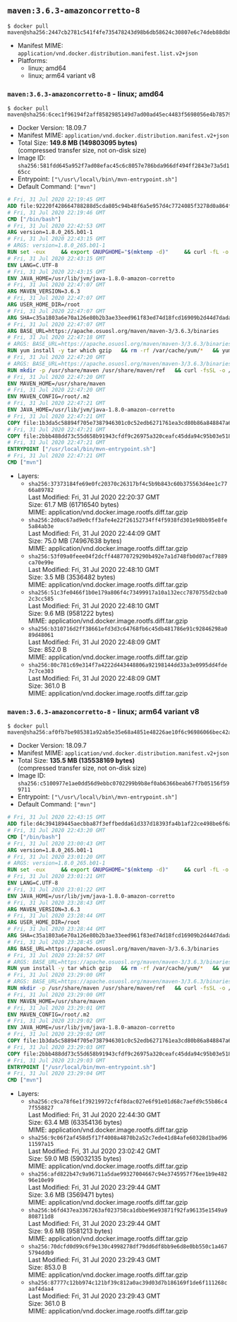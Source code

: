 ## `maven:3.6.3-amazoncorretto-8`

```console
$ docker pull maven@sha256:2447cb2781c541f4fe735478243d98b6db58624c30807e6c74deb88db8353ac9
```

-	Manifest MIME: `application/vnd.docker.distribution.manifest.list.v2+json`
-	Platforms:
	-	linux; amd64
	-	linux; arm64 variant v8

### `maven:3.6.3-amazoncorretto-8` - linux; amd64

```console
$ docker pull maven@sha256:6cec1f96194f2aff8582985149d7ad00ad45ec4483f5698056e4b785795b5186
```

-	Docker Version: 18.09.7
-	Manifest MIME: `application/vnd.docker.distribution.manifest.v2+json`
-	Total Size: **149.8 MB (149803095 bytes)**  
	(compressed transfer size, not on-disk size)
-	Image ID: `sha256:581fdd645a952f7ad08efac45c6c8057e786bda966df494ff2843e73a5d165cc`
-	Entrypoint: `["\/usr\/local\/bin\/mvn-entrypoint.sh"]`
-	Default Command: `["mvn"]`

```dockerfile
# Fri, 31 Jul 2020 22:19:45 GMT
ADD file:92220f428664788288d5cda805c94b48f6a5e957d4c7724085f3278d0a864f6d in / 
# Fri, 31 Jul 2020 22:19:46 GMT
CMD ["/bin/bash"]
# Fri, 31 Jul 2020 22:42:53 GMT
ARG version=1.8.0_265.b01-1
# Fri, 31 Jul 2020 22:43:15 GMT
# ARGS: version=1.8.0_265.b01-1
RUN set -eux     && export GNUPGHOME="$(mktemp -d)"     && curl -fL -o corretto.key https://yum.corretto.aws/corretto.key     && gpg --batch --import corretto.key     && gpg --batch --export --armor '6DC3636DAE534049C8B94623A122542AB04F24E3' > corretto.key     && rpm --import corretto.key     && rm -r "$GNUPGHOME" corretto.key     && curl -fL -o /etc/yum.repos.d/corretto.repo https://yum.corretto.aws/corretto.repo     && grep -q '^gpgcheck=1' /etc/yum.repos.d/corretto.repo     && yum install -y java-1.8.0-amazon-corretto-devel-$version     && (find /usr/lib/jvm/java-1.8.0-amazon-corretto -name src.zip -delete || true)     && yum install -y fontconfig     && yum clean all
# Fri, 31 Jul 2020 22:43:15 GMT
ENV LANG=C.UTF-8
# Fri, 31 Jul 2020 22:43:15 GMT
ENV JAVA_HOME=/usr/lib/jvm/java-1.8.0-amazon-corretto
# Fri, 31 Jul 2020 22:47:07 GMT
ARG MAVEN_VERSION=3.6.3
# Fri, 31 Jul 2020 22:47:07 GMT
ARG USER_HOME_DIR=/root
# Fri, 31 Jul 2020 22:47:07 GMT
ARG SHA=c35a1803a6e70a126e80b2b3ae33eed961f83ed74d18fcd16909b2d44d7dada3203f1ffe726c17ef8dcca2dcaa9fca676987befeadc9b9f759967a8cb77181c0
# Fri, 31 Jul 2020 22:47:07 GMT
ARG BASE_URL=https://apache.osuosl.org/maven/maven-3/3.6.3/binaries
# Fri, 31 Jul 2020 22:47:18 GMT
# ARGS: BASE_URL=https://apache.osuosl.org/maven/maven-3/3.6.3/binaries MAVEN_VERSION=3.6.3 SHA=c35a1803a6e70a126e80b2b3ae33eed961f83ed74d18fcd16909b2d44d7dada3203f1ffe726c17ef8dcca2dcaa9fca676987befeadc9b9f759967a8cb77181c0 USER_HOME_DIR=/root
RUN yum install -y tar which gzip   && rm -rf /var/cache/yum/*   && yum clean all
# Fri, 31 Jul 2020 22:47:20 GMT
# ARGS: BASE_URL=https://apache.osuosl.org/maven/maven-3/3.6.3/binaries MAVEN_VERSION=3.6.3 SHA=c35a1803a6e70a126e80b2b3ae33eed961f83ed74d18fcd16909b2d44d7dada3203f1ffe726c17ef8dcca2dcaa9fca676987befeadc9b9f759967a8cb77181c0 USER_HOME_DIR=/root
RUN mkdir -p /usr/share/maven /usr/share/maven/ref   && curl -fsSL -o /tmp/apache-maven.tar.gz ${BASE_URL}/apache-maven-${MAVEN_VERSION}-bin.tar.gz   && echo "${SHA}  /tmp/apache-maven.tar.gz" | sha512sum -c -   && tar -xzf /tmp/apache-maven.tar.gz -C /usr/share/maven --strip-components=1   && rm -f /tmp/apache-maven.tar.gz   && ln -s /usr/share/maven/bin/mvn /usr/bin/mvn
# Fri, 31 Jul 2020 22:47:20 GMT
ENV MAVEN_HOME=/usr/share/maven
# Fri, 31 Jul 2020 22:47:20 GMT
ENV MAVEN_CONFIG=/root/.m2
# Fri, 31 Jul 2020 22:47:21 GMT
ENV JAVA_HOME=/usr/lib/jvm/java-1.8.0-amazon-corretto
# Fri, 31 Jul 2020 22:47:21 GMT
COPY file:1b3da5c58894f705e7387946301c0c52edb6271761ea3cd80b86a848847a64cd in /usr/local/bin/mvn-entrypoint.sh 
# Fri, 31 Jul 2020 22:47:21 GMT
COPY file:2bbb488dd73c55d658b91943cfdf9c26975a320ceafc45dda94c95b03e518ad3 in /usr/share/maven/ref/ 
# Fri, 31 Jul 2020 22:47:21 GMT
ENTRYPOINT ["/usr/local/bin/mvn-entrypoint.sh"]
# Fri, 31 Jul 2020 22:47:21 GMT
CMD ["mvn"]
```

-	Layers:
	-	`sha256:37373184fe69e0fc20370c26317bf4c5b9b843c60b375563d4ee1c7766a89782`  
		Last Modified: Fri, 31 Jul 2020 22:20:37 GMT  
		Size: 61.7 MB (61716540 bytes)  
		MIME: application/vnd.docker.image.rootfs.diff.tar.gzip
	-	`sha256:2d0ac67ad9e0cff3afe4e22f26152734ff4f5938fd301e98bb95e8fe5a84ab3e`  
		Last Modified: Fri, 31 Jul 2020 22:44:09 GMT  
		Size: 75.0 MB (74967638 bytes)  
		MIME: application/vnd.docker.image.rootfs.diff.tar.gzip
	-	`sha256:53f09a0feee04f2dcff448770729290b492e7a1d748fb0d07acf7889ca70e99e`  
		Last Modified: Fri, 31 Jul 2020 22:48:10 GMT  
		Size: 3.5 MB (3536482 bytes)  
		MIME: application/vnd.docker.image.rootfs.diff.tar.gzip
	-	`sha256:51c3fe0466f1b0e179a806f4c73499917a10a132ecc7870755d2cba02c3cc585`  
		Last Modified: Fri, 31 Jul 2020 22:48:10 GMT  
		Size: 9.6 MB (9581222 bytes)  
		MIME: application/vnd.docker.image.rootfs.diff.tar.gzip
	-	`sha256:b310716d2ff38661efd3d3c64768fb6c45db481786e91c92846298a089d48061`  
		Last Modified: Fri, 31 Jul 2020 22:48:09 GMT  
		Size: 852.0 B  
		MIME: application/vnd.docker.image.rootfs.diff.tar.gzip
	-	`sha256:80c781c69e314f7a4222d443448806a92198144dd33a3e0995dd4fde7c7ce303`  
		Last Modified: Fri, 31 Jul 2020 22:48:09 GMT  
		Size: 361.0 B  
		MIME: application/vnd.docker.image.rootfs.diff.tar.gzip

### `maven:3.6.3-amazoncorretto-8` - linux; arm64 variant v8

```console
$ docker pull maven@sha256:af0fb7be985381a92ab5e35e68a4851e48226ae10f6c96986066bec42a35fead
```

-	Docker Version: 18.09.7
-	Manifest MIME: `application/vnd.docker.distribution.manifest.v2+json`
-	Total Size: **135.5 MB (135538169 bytes)**  
	(compressed transfer size, not on-disk size)
-	Image ID: `sha256:c5100977e1ae0dd56d9ebbc0702299b9b8ef0ab6366beab67f7b05156f599711`
-	Entrypoint: `["\/usr\/local\/bin\/mvn-entrypoint.sh"]`
-	Default Command: `["mvn"]`

```dockerfile
# Fri, 31 Jul 2020 22:43:15 GMT
ADD file:d4c394189445aecbba87f3effbedda61d337d18393fa4b1af22ce498be6f6af0 in / 
# Fri, 31 Jul 2020 22:43:20 GMT
CMD ["/bin/bash"]
# Fri, 31 Jul 2020 23:00:43 GMT
ARG version=1.8.0_265.b01-1
# Fri, 31 Jul 2020 23:01:20 GMT
# ARGS: version=1.8.0_265.b01-1
RUN set -eux     && export GNUPGHOME="$(mktemp -d)"     && curl -fL -o corretto.key https://yum.corretto.aws/corretto.key     && gpg --batch --import corretto.key     && gpg --batch --export --armor '6DC3636DAE534049C8B94623A122542AB04F24E3' > corretto.key     && rpm --import corretto.key     && rm -r "$GNUPGHOME" corretto.key     && curl -fL -o /etc/yum.repos.d/corretto.repo https://yum.corretto.aws/corretto.repo     && grep -q '^gpgcheck=1' /etc/yum.repos.d/corretto.repo     && yum install -y java-1.8.0-amazon-corretto-devel-$version     && (find /usr/lib/jvm/java-1.8.0-amazon-corretto -name src.zip -delete || true)     && yum install -y fontconfig     && yum clean all
# Fri, 31 Jul 2020 23:01:21 GMT
ENV LANG=C.UTF-8
# Fri, 31 Jul 2020 23:01:22 GMT
ENV JAVA_HOME=/usr/lib/jvm/java-1.8.0-amazon-corretto
# Fri, 31 Jul 2020 23:28:43 GMT
ARG MAVEN_VERSION=3.6.3
# Fri, 31 Jul 2020 23:28:44 GMT
ARG USER_HOME_DIR=/root
# Fri, 31 Jul 2020 23:28:44 GMT
ARG SHA=c35a1803a6e70a126e80b2b3ae33eed961f83ed74d18fcd16909b2d44d7dada3203f1ffe726c17ef8dcca2dcaa9fca676987befeadc9b9f759967a8cb77181c0
# Fri, 31 Jul 2020 23:28:45 GMT
ARG BASE_URL=https://apache.osuosl.org/maven/maven-3/3.6.3/binaries
# Fri, 31 Jul 2020 23:28:57 GMT
# ARGS: BASE_URL=https://apache.osuosl.org/maven/maven-3/3.6.3/binaries MAVEN_VERSION=3.6.3 SHA=c35a1803a6e70a126e80b2b3ae33eed961f83ed74d18fcd16909b2d44d7dada3203f1ffe726c17ef8dcca2dcaa9fca676987befeadc9b9f759967a8cb77181c0 USER_HOME_DIR=/root
RUN yum install -y tar which gzip   && rm -rf /var/cache/yum/*   && yum clean all
# Fri, 31 Jul 2020 23:29:00 GMT
# ARGS: BASE_URL=https://apache.osuosl.org/maven/maven-3/3.6.3/binaries MAVEN_VERSION=3.6.3 SHA=c35a1803a6e70a126e80b2b3ae33eed961f83ed74d18fcd16909b2d44d7dada3203f1ffe726c17ef8dcca2dcaa9fca676987befeadc9b9f759967a8cb77181c0 USER_HOME_DIR=/root
RUN mkdir -p /usr/share/maven /usr/share/maven/ref   && curl -fsSL -o /tmp/apache-maven.tar.gz ${BASE_URL}/apache-maven-${MAVEN_VERSION}-bin.tar.gz   && echo "${SHA}  /tmp/apache-maven.tar.gz" | sha512sum -c -   && tar -xzf /tmp/apache-maven.tar.gz -C /usr/share/maven --strip-components=1   && rm -f /tmp/apache-maven.tar.gz   && ln -s /usr/share/maven/bin/mvn /usr/bin/mvn
# Fri, 31 Jul 2020 23:29:00 GMT
ENV MAVEN_HOME=/usr/share/maven
# Fri, 31 Jul 2020 23:29:01 GMT
ENV MAVEN_CONFIG=/root/.m2
# Fri, 31 Jul 2020 23:29:02 GMT
ENV JAVA_HOME=/usr/lib/jvm/java-1.8.0-amazon-corretto
# Fri, 31 Jul 2020 23:29:02 GMT
COPY file:1b3da5c58894f705e7387946301c0c52edb6271761ea3cd80b86a848847a64cd in /usr/local/bin/mvn-entrypoint.sh 
# Fri, 31 Jul 2020 23:29:03 GMT
COPY file:2bbb488dd73c55d658b91943cfdf9c26975a320ceafc45dda94c95b03e518ad3 in /usr/share/maven/ref/ 
# Fri, 31 Jul 2020 23:29:03 GMT
ENTRYPOINT ["/usr/local/bin/mvn-entrypoint.sh"]
# Fri, 31 Jul 2020 23:29:04 GMT
CMD ["mvn"]
```

-	Layers:
	-	`sha256:c9ca78f6e1f39219972cf4f8dac027e6f91e01d68c7aefd9c55b86c47f558827`  
		Last Modified: Fri, 31 Jul 2020 22:44:30 GMT  
		Size: 63.4 MB (63354136 bytes)  
		MIME: application/vnd.docker.image.rootfs.diff.tar.gzip
	-	`sha256:9c06f2af458d5f17f4008a4870b2a52c7ede41d84afe60328d1bad9611597a15`  
		Last Modified: Fri, 31 Jul 2020 23:02:42 GMT  
		Size: 59.0 MB (59032135 bytes)  
		MIME: application/vnd.docker.image.rootfs.diff.tar.gzip
	-	`sha256:afd822b47c9a96711a5dae99327004667c94e3745957f76ee1b9e48296e10e99`  
		Last Modified: Fri, 31 Jul 2020 23:29:44 GMT  
		Size: 3.6 MB (3569471 bytes)  
		MIME: application/vnd.docker.image.rootfs.diff.tar.gzip
	-	`sha256:b6fd437ea3367263af023758ca1dbbe96e93871f92fa96135e1549a9808711d8`  
		Last Modified: Fri, 31 Jul 2020 23:29:44 GMT  
		Size: 9.6 MB (9581213 bytes)  
		MIME: application/vnd.docker.image.rootfs.diff.tar.gzip
	-	`sha256:70dcfd0d99c6f9e130c4998278df79dd6df8bb9e6d8e0bb550c1a4675794ddb9`  
		Last Modified: Fri, 31 Jul 2020 23:29:43 GMT  
		Size: 853.0 B  
		MIME: application/vnd.docker.image.rootfs.diff.tar.gzip
	-	`sha256:87777c12bb974c121bf39c812a0ac39d03d7b186169f1de6f111268caaf4daa4`  
		Last Modified: Fri, 31 Jul 2020 23:29:43 GMT  
		Size: 361.0 B  
		MIME: application/vnd.docker.image.rootfs.diff.tar.gzip
